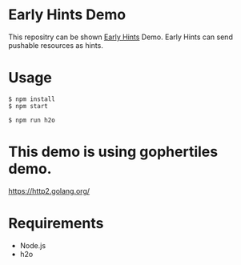 # Early Hints Demo

This repositry can be shown [Early Hints](https://kazuho.github.io/early-hints/) Demo.
Early Hints can send pushable resources as hints. 

# Usage

```
$ npm install
$ npm start

$ npm run h2o
```

# This demo is using gophertiles demo.

https://http2.golang.org/

# Requirements

- Node.js
- h2o
